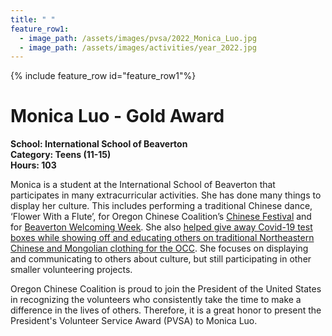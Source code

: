 ```yaml
---
title: " "
feature_row1:
  - image_path: /assets/images/pvsa/2022_Monica_Luo.jpg
  - image_path: /assets/images/activities/year_2022.jpg
---
```


{% include feature_row id="feature_row1"%}

# Monica Luo - Gold Award

**School: International School of Beaverton**  
**Category: Teens (11-15)**  
**Hours: 103**  

Monica is a student at the International School of Beaverton that participates in many extracurricular activities. She has done many things to display her culture. This includes performing a traditional Chinese dance, ‘Flower With a Flute’, for Oregon Chinese Coalition’s [Chinese Festival](https://pdxchinese.org/chinesefestival/) and for [Beaverton Welcoming Week](https://www.beavertonoregon.gov/406/Welcoming-Week). She also [helped give away Covid-19 test boxes while showing off and educating others on traditional Northeastern Chinese and Mongolian clothing for the OCC](https://pdxchinese.org/cultural_promotion_night_market/). She focuses on displaying and communicating to others about culture, but still participating in other smaller volunteering projects.

Oregon Chinese Coalition is proud to join the President of the United States in recognizing the volunteers who consistently take the time to make a difference in the lives of others. Therefore, it is a great honor to present the President's Volunteer Service Award (PVSA) to Monica Luo.
